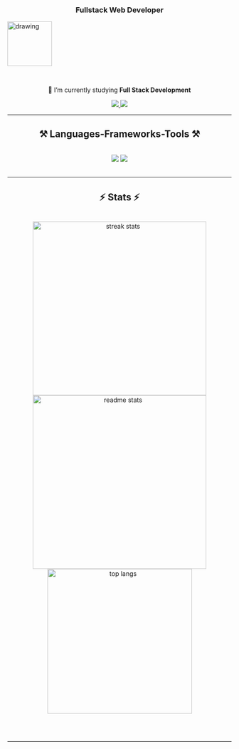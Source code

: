 <h3 align="center">Fullstack Web Developer  </h3>

<a href="#"><img src="https://media1.tenor.com/m/meZiCF6wF90AAAAC/newjeans-newjeans-bunny.gif" alt="drawing" width="100"/></a>

<br/>

<div align="center">
 
 🌱 I’m currently studying __Full Stack Development__



 </div>
 
<div align="center"> 
  <a href="mailto:isadoraallama@gmail.com">
    <img src="https://img.shields.io/badge/Gmail-333333?style=for-the-badge&logo=gmail&logoColor=red" />
  </a>
  <a href="https://www.linkedin.com/in/isadora-lima-b963a120a" target="_blank">
    <img src="https://img.shields.io/badge/LinkedIn-0077B5?style=for-the-badge&logo=linkedin&logoColor=white" target="_blank" />
  </a>
</div>

 <hr/>
 
<h2 align="center">⚒️ Languages-Frameworks-Tools ⚒️</h2>
<br/>
<div align="center">
  <img src="https://skillicons.dev/icons?i=vscode,git" />
  <img src="https://skillicons.dev/icons?i=javascript,nodejs" /><br>
</div>

<br/>
<hr/>

<h2 align="center">⚡ Stats ⚡</h2>
<br>
<div align=center>
  <img width=390 src="https://streak-stats.demolab.com/?user=isaallama&count_private=true&theme=react&border_radius=10" alt="streak stats"/>
  <img width=390 src="https://github-readme-stats.vercel.app/api?username=isaallama&count_private=true&show_icons=true&theme=react&rank_icon=github&border_radius=10" alt="readme stats" />
  <br/>
  <img width=325 align="center" src="https://github-readme-stats.vercel.app/api/top-langs/?username=isaallama&hide=HTML&langs_count=8&layout=compact&theme=react&border_radius=10&size_weight=0.5&count_weight=0.5&exclude_repo=github-readme-stats" alt="top langs" />
</div>

<br/><br/>

<hr/>
